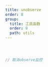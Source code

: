 ```yaml
---
title: unobserve
order: 8
group:
  title: 工具函数
  order: 9
  path: utils
---
```



```jsx



// 取消observe监控



```
